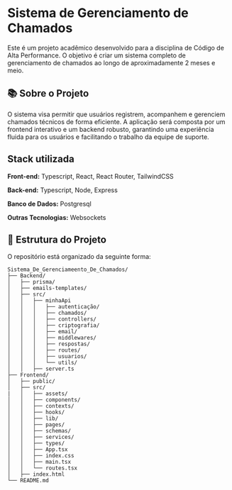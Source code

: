 
# Sistema de Gerenciamento de Chamados

Este é um projeto acadêmico desenvolvido para a disciplina de Código de Alta Performance. O objetivo é criar um sistema completo de gerenciamento de chamados ao longo de aproximadamente 2 meses e meio.


## 📚 Sobre o Projeto

O sistema visa permitir que usuários registrem, acompanhem e gerenciem chamados técnicos de forma eficiente. A aplicação será composta por um frontend interativo e um backend robusto, garantindo uma experiência fluida para os usuários e facilitando o trabalho da equipe de suporte.


## Stack utilizada

**Front-end:** Typescript, React, React Router, TailwindCSS

**Back-end:** Typescript, Node, Express

**Banco de Dados:** Postgresql

**Outras Tecnologias:** Websockets

## 📁 Estrutura do Projeto

O repositório está organizado da seguinte forma:

```
Sistema_De_Gerenciameento_De_Chamados/
├── Backend/
│   ├── prisma/
│   ├── emails-templates/
│   ├── src/
│   │   ├── minhaApi
│   │   │   ├── autenticação/
│   │   │   ├── chamados/
│   │   │   ├── controllers/
│   │   │   ├── criptografia/
│   │   │   ├── email/
│   │   │   ├── middlewares/
│   │   │   ├── respostas/
│   │   │   ├── routes/
│   │   │   ├── usuarios/
│   │   │   └── utils/
│   │   ├── server.ts
├── Frontend/
│   ├── public/
│   ├── src/
|   │   ├── assets/
│   │   ├── components/
│   │   ├── contexts/
│   │   ├── hooks/
│   │   ├── lib/
│   │   ├── pages/
│   │   ├── schemas/
│   │   ├── services/
│   │   ├── types/
│   │   ├── App.tsx
│   │   ├── index.css
│   │   ├── main.tsx
│   │   └── routes.tsx
│   ├── index.html
└── README.md
```
